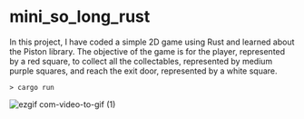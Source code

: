 # mini_so_long_rust


In this project, I have coded a simple 2D game using Rust and learned about the Piston library. The objective of the game is for the player, represented by a red square, to collect all the collectables, represented by medium purple squares, and reach the exit door, represented by a white square.


```
> cargo run
```
![ezgif com-video-to-gif (1)](https://github.com/faruktinaz/mini_so_long_rust/assets/114104599/69233820-f418-448b-8146-803d7b00e903)


